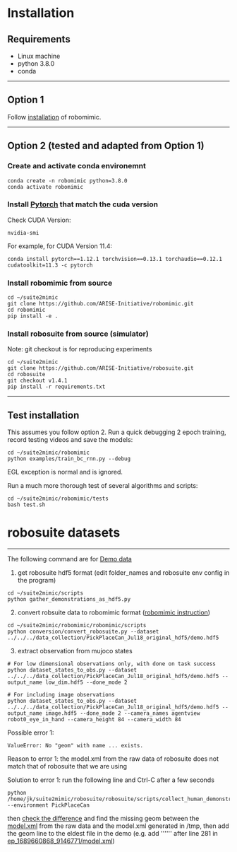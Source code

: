 # Installation

## Requirements
- Linux machine
- python 3.8.0
- conda
-------
## Option 1
Follow [installation](https://robomimic.github.io/docs/introduction/installation.html) of robomimic.

-------
## Option 2 (tested and adapted from Option 1) 

### Create and activate conda environemnt
```
conda create -n robomimic python=3.8.0
conda activate robomimic
```

### Install [Pytorch](https://pytorch.org/get-started/previous-versions/) that match the cuda version
Check CUDA Version:
```
nvidia-smi
```
For example, for CUDA Version 11.4:
```
conda install pytorch==1.12.1 torchvision==0.13.1 torchaudio==0.12.1 cudatoolkit=11.3 -c pytorch
```

### Install robomimic from source
```
cd ~/suite2mimic
git clone https://github.com/ARISE-Initiative/robomimic.git
cd robomimic
pip install -e .
```

### Install robosuite from source (simulator)
Note: git checkout is for reproducing experiments
```
cd ~/suite2mimic
git clone https://github.com/ARISE-Initiative/robosuite.git
cd robosuite
git checkout v1.4.1
pip install -r requirements.txt
```
-------
## Test installation
This assumes you follow option 2.
Run a quick debugging 2 epoch training, record testing videos and save the models:
```
cd ~/suite2mimic/robomimic
python examples/train_bc_rnn.py --debug
```
EGL exception is normal and is ignored.

Run a much more thorough test of several algorithms and scripts:
```
cd ~/suite2mimic/robomimic/tests
bash test.sh
```

# robosuite datasets
---
The following command are for [Demo data](data_collection/PickPlaceCan_Jul18_original)
1. get robosuite hdf5 format (edit folder_names and robosuite env config in the program)
```
cd ~/suite2mimic/scripts
python gather_demonstrations_as_hdf5.py
```

2. convert robsuite data to robomimic format ([robomimic instruction](https://robomimic.github.io/docs/datasets/robosuite.html#extracting-observations-from-mujoco-states))
```
cd ~/suite2mimic/robomimic/robomimic/scripts
python conversion/convert_robosuite.py --dataset ../../../data_collection/PickPlaceCan_Jul18_original_hdf5/demo.hdf5
```

3. extract observation from mujoco states
```
# For low dimensional observations only, with done on task success
python dataset_states_to_obs.py --dataset ../../../data_collection/PickPlaceCan_Jul18_original_hdf5/demo.hdf5 --output_name low_dim.hdf5 --done_mode 2

# For including image observations
python dataset_states_to_obs.py --dataset ../../../data_collection/PickPlaceCan_Jul18_original_hdf5/demo.hdf5 --output_name image.hdf5 --done_mode 2 --camera_names agentview robot0_eye_in_hand --camera_height 84 --camera_width 84

```

Possible error 1:
```
ValueError: No "geom" with name ... exists.
```
Reason to error 1:
the model.xml from the raw data of robosuite does not match that of robosuite that we are using

Solution to error 1:
run the following line and Ctrl-C after a few seconds
```
python /home/jk/suite2mimic/robosuite/robosuite/scripts/collect_human_demonstrations.py --environment PickPlaceCan
```
then [check the difference](https://www.diffchecker.com/text-compare/) and find the missing geom between the [model.xml](data_collection/PickPlaceCan_Jul18_original/ep_1689660868_9146771/model.xml) from the raw data and the model.xml generated in /tmp,
then add the geom line to the eldest file in the demo (e.g. add '''<geom name="robot0_link7_collision" type="mesh" rgba="0 0.5 0 1" mesh="robot0_link7"/>''' after line 281 in [ep_1689660868_9146771/model.xml](data_collection/PickPlaceCan_Jul18_original/ep_1689660868_9146771/model.xml))

